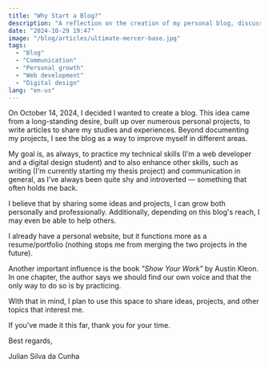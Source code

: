 ```yaml
---
title: "Why Start a Blog?"
description: "A reflection on the creation of my personal blog, discussing the importance of sharing projects and experiences to develop communication and writing skills."
date: "2024-10-29 19:47"
image: "/blog/articles/ultimate-mercer-base.jpg"
tags:
  - "Blog"
  - "Communication"
  - "Personal growth"
  - "Web development"
  - "Digital design"
lang: "en-us"
---
```


On October 14, 2024, I decided I wanted to create a blog. This idea came from a long-standing desire, built up over numerous personal projects, to write articles to share my studies and experiences. Beyond documenting my projects, I see the blog as a way to improve myself in different areas.

My goal is, as always, to practice my technical skills (I’m a web developer and a digital design student) and to also enhance other skills, such as writing (I'm currently starting my thesis project) and communication in general, as I’ve always been quite shy and introverted — something that often holds me back.

I believe that by sharing some ideas and projects, I can grow both personally and professionally. Additionally, depending on this blog's reach, I may even be able to help others.

I already have a personal website, but it functions more as a resume/portfolio (nothing stops me from merging the two projects in the future).

Another important influence is the book _"Show Your Work"_ by Austin Kleon. In one chapter, the author says we should find our own voice and that the only way to do so is by practicing.

With that in mind, I plan to use this space to share ideas, projects, and other topics that interest me.

If you’ve made it this far, thank you for your time.

Best regards,

Julian Silva da Cunha
